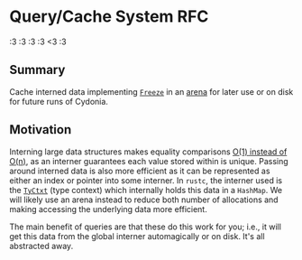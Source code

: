 # Query/Cache System RFC

:3 :3 :3 :3 <3 :3

## Summary

Cache interned data implementing [`Freeze`](https://stdrs.dev/nightly/x86_64-unknown-linux-gnu/core/marker/trait.Freeze.html) in an [arena](https://stackoverflow.com/questions/12825148/what-is-the-meaning-of-the-term-arena-in-relation-to-memory) for later use or on disk for future runs of Cydonia.

## Motivation

Interning large data structures makes equality comparisons [O(1) instead of O(n)](https://matklad.github.io/2020/03/22/fast-simple-rust-interner.html), as an interner guarantees each value stored within is unique. Passing around interned data is also more efficient as it can be represented as either an index or pointer into some interner. In `rustc`, the interner used is the [`TyCtxt`](https://doc.rust-lang.org/nightly/nightly-rustc/rustc_middle/ty/struct.TyCtxt.html) (type context) which internally holds this data in a `HashMap`. We will likely use an arena instead to reduce both number of allocations and making accessing the underlying data more efficient.

The main benefit of queries are that these do this work for you; i.e., it will get this data from the global interner automagically or on disk. It's all abstracted away.

